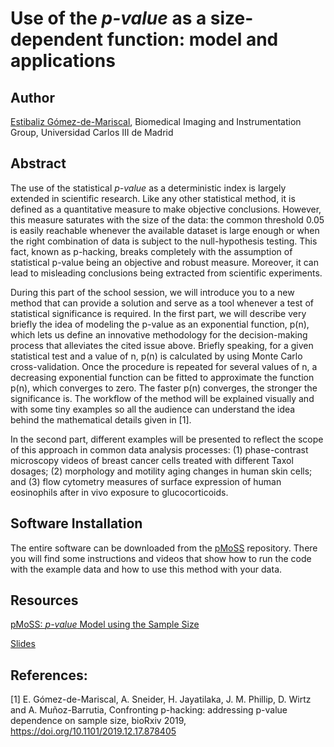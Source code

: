 # Use of the *p-value* as a size-dependent function: model and applications

## Author

[Estibaliz Gómez-de-Mariscal](https://image.hggm.es/en/estibaliz-gomez), Biomedical Imaging and Instrumentation Group, Universidad Carlos III de Madrid
 
## Abstract

The use of the statistical *p-value* as a deterministic index is largely extended in scientific research. Like any other statistical method, it is defined as a quantitative measure to make objective conclusions. 
However, this measure saturates with the size of the data: the common threshold 0.05 is easily reachable whenever the available dataset is large enough or when the right combination of data is subject to the null-hypothesis testing. 
This fact, known as p-hacking, breaks completely with the assumption of statistical p-value being an objective and robust measure. Moreover, it can lead to misleading conclusions being extracted from scientific experiments.

During this part of the school session, we will introduce you to a new method that can provide a solution and serve as a tool whenever a test of statistical significance is required. 
In the first part, we will describe very briefly the idea of modeling the p-value as an exponential function, p(n), which lets us define an innovative methodology for the decision-making process that alleviates the cited issue above. 
Briefly speaking, for a given statistical test and a value of n, p(n) is calculated by using Monte Carlo cross-validation. 
Once the procedure is repeated for several values of n, a decreasing exponential function can be fitted to approximate the function p(n), which converges to zero. 
The faster p(n) converges, the stronger the significance is. The workflow of the method will be explained visually and with some tiny examples so all the audience can understand the idea behind the mathematical details given in [1]. 

In the second part, different examples will be presented to reflect the scope of this approach in common data analysis processes: (1) phase-contrast microscopy videos of breast cancer cells treated with different Taxol dosages; (2) morphology and motility aging changes in human skin cells; and (3) flow cytometry measures of surface expression of human eosinophils after in vivo exposure to glucocorticoids.


## Software Installation

The entire software can be downloaded from the [pMoSS](https://github.com/BIIG-UC3M/pMoSS) repository. 
There you will find some instructions and videos that show how to run the code with the example data and how to use this method with your data. 


## Resources
[pMoSS: *p-value* Model using the Sample Size](https://github.com/BIIG-UC3M/pMoSS)

[Slides](NEUBIAS_training_school2020.pdf)
## References:

[1] E. Gómez-de-Mariscal, A. Sneider, H. Jayatilaka, J. M. Phillip, D. Wirtz and A. Muñoz-Barrutia, Confronting p-hacking: addressing p-value dependence on sample size, bioRxiv 2019, https://doi.org/10.1101/2019.12.17.878405 
